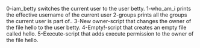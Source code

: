 0-iam_betty  switches the current user to the user betty.
1-who_am_i prints the effective username of the current user
2-groups prints all the groups the current user is part of..
3-New owner-script that changes the owner of the file hello to the user betty.
4-Empty!-script that creates an empty file called hello.
5-Execute-script that adds execute permission to the owner of the file hello.
